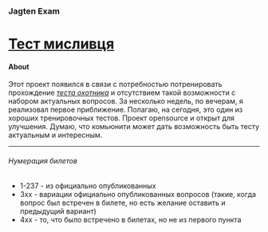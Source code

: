 ### Jagten Exam

# [Тест мисливця](https://jagtex.blogspot.com/)

#### About
Этот проект появился в связи с потребностью потренировать прохождение [_теста охотника_](https://jagtex.blogspot.com/) и отсутствием такой возможности с набором актуальных вопросов. За несколько недель, по вечерам, я реализовал первое приближение. Полагаю, на сегодня, это один из хороших тренировочных тестов. Проект opensource и открыт для улучшения. Думаю, что комьюнити может дать возможность быть тесту актуальным и интересным.

---

###### Нумерация билетов
- 1-237 - из официально опубликованных
- 3xx - вариации официально опубликованных вопросов (такие, когда вопрос был встречен в билете, но есть желание оставить и предыдущий вариант)
- 4xx - то, что было встречено в билетах, но не из первого пункта
